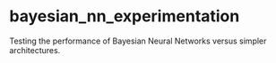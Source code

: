 # bayesian_nn_experimentation
Testing the performance of Bayesian Neural Networks versus simpler architectures.
